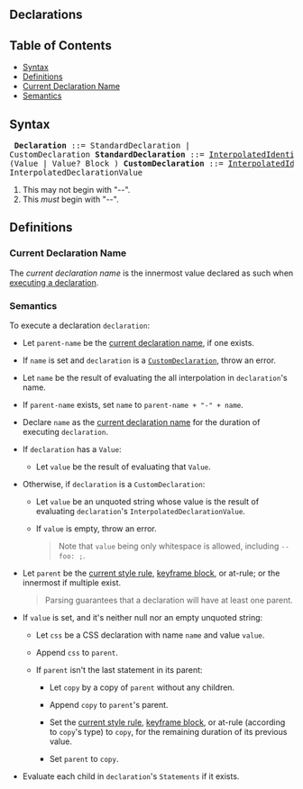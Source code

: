 ## Declarations

## Table of Contents

* [Syntax](#syntax)
* [Definitions](#definitions)
* [Current Declaration Name](#current-declaration-name)
* [Semantics](#semantics)

## Syntax

<x><pre>
**Declaration**         ::= StandardDeclaration | CustomDeclaration
**StandardDeclaration** ::= [InterpolatedIdentifier]¹ ':' (Value | Value? Block )
**CustomDeclaration**   ::= [InterpolatedIdentifier]² ':' InterpolatedDeclarationValue
</pre></x>

1. This may not begin with "--".
2. This *must* begin with "--".

[InterpolatedIdentifier]: syntax.md#interpolatedidentifier

## Definitions

### Current Declaration Name

The *current declaration name* is the innermost value declared as such when
[executing a declaration].

[executing a declaration]: #semantics

### Semantics

To execute a declaration `declaration`:

* Let `parent-name` be the [current declaration name], if one exists.

  [current declaration name]: #current-declaration-name

* If `name` is set and `declaration` is a [`CustomDeclaration`], throw an error.

  [`CustomDeclaration`]: #syntax

* Let `name` be the result of evaluating the all interpolation in
  `declaration`'s name.

* If `parent-name` exists, set `name` to `parent-name + "-" + name`.

* Declare `name` as the [current declaration name] for the duration of executing
  `declaration`.

* If `declaration` has a `Value`:

  * Let `value` be the result of evaluating that `Value`.

* Otherwise, if `declaration` is a `CustomDeclaration`:

  * Let `value` be an unquoted string whose value is the result of evaluating
    `declaration`'s `InterpolatedDeclarationValue`.

  * If `value` is empty, throw an error.

    > Note that `value` being only whitespace is allowed, including `--foo: ;`.

* Let `parent` be the [current style rule], [keyframe block], or at-rule; or
  the innermost if multiple exist.

  [current style rule]: style-rules.md#current-style-rule
  [keyframe block]: style-rules.md#current-style-rule

  > Parsing guarantees that a declaration will have at least one parent.

* If `value` is set, and it's neither null nor an empty unquoted string:

  * Let `css` be a CSS declaration with name `name` and value `value`.

  * Append `css` to `parent`.
  
  * If `parent` isn't the last statement in its parent:

    * Let `copy` by a copy of `parent` without any children.

    * Append `copy` to `parent`'s parent.

    * Set the [current style rule], [keyframe block], or at-rule (according to
      `copy`'s type) to `copy`, for the remaining duration of its previous value.

    * Set `parent` to `copy`.

* Evaluate each child in `declaration`'s `Statements` if it exists.
